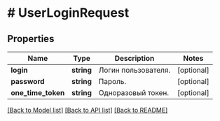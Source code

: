 # # UserLoginRequest

## Properties

Name | Type | Description | Notes
------------ | ------------- | ------------- | -------------
**login** | **string** | Логин пользователя. | [optional]
**password** | **string** | Пароль. | [optional]
**one_time_token** | **string** | Одноразовый токен. | [optional]

[[Back to Model list]](../../README.md#models) [[Back to API list]](../../README.md#endpoints) [[Back to README]](../../README.md)
